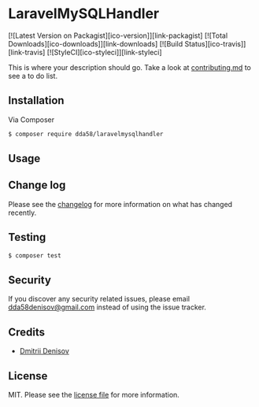 # LaravelMySQLHandler

[![Latest Version on Packagist][ico-version]][link-packagist]
[![Total Downloads][ico-downloads]][link-downloads]
[![Build Status][ico-travis]][link-travis]
[![StyleCI][ico-styleci]][link-styleci]

This is where your description should go. Take a look at [contributing.md](contributing.md) to see a to do list.

## Installation

Via Composer

``` bash
$ composer require dda58/laravelmysqlhandler
```

## Usage

## Change log

Please see the [changelog](changelog.md) for more information on what has changed recently.

## Testing

``` bash
$ composer test
```

## Security

If you discover any security related issues, please email dda58denisov@gmail.com instead of using the issue tracker.

## Credits

- [Dmitrii Denisov][link-author]

## License

MIT. Please see the [license file](license.md) for more information.

[link-author]: https://github.com/dda58
